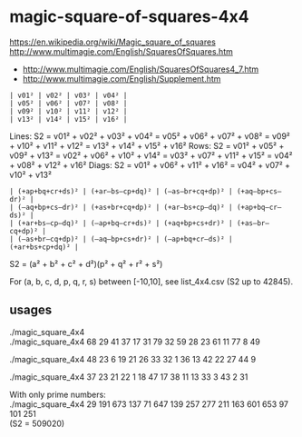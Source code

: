 # magic-square-of-squares-4x4

https://en.wikipedia.org/wiki/Magic_square_of_squares \
http://www.multimagie.com/English/SquaresOfSquares.htm
- http://www.multimagie.com/English/SquaresOfSquares4_7.htm
- http://www.multimagie.com/English/Supplement.htm

```
| v01² | v02² | v03² | v04² |
| v05² | v06² | v07² | v08² |
| v09² | v10² | v11² | v12² |
| v13² | v14² | v15² | v16² |
```
Lines: S2 = v01² + v02² + v03² + v04² = v05² + v06² + v07² + v08² = v09² + v10² + v11² + v12² = v13² + v14² + v15² + v16² 
Rows:  S2 = v01² + v05² + v09² + v13² = v02² + v06² + v10² + v14² = v03² + v07² + v11² + v15² = v04² + v08² + v12² + v16²
Diags: S2 = v01² + v06² + v11² + v16² = v04² + v07² + v10² + v13²

```
| (+ap+bq+cr+ds)² | (+ar–bs–cp+dq)² | (–as–br+cq+dp)² | (+aq–bp+cs–dr)² |
| (–aq+bp+cs–dr)² | (+as+br+cq+dp)² | (+ar–bs+cp–dq)² | (+ap+bq–cr–ds)² |
| (+ar+bs–cp–dq)² | (–ap+bq–cr+ds)² | (+aq+bp+cs+dr)² | (+as–br–cq+dp)² |
| (–as+br–cq+dp)² | (–aq–bp+cs+dr)² | (–ap+bq+cr–ds)² | (+ar+bs+cp+dq)² |
```
S2 = (a² + b² + c² + d²)(p² + q² + r² + s²)

For (a, b, c, d, p, q, r, s) between [-10,10], see list_4x4.csv (S2 up to 42845).

## usages

./magic_square_4x4\
./magic_square_4x4 68 29 41 37 17 31 79 32 59 28 23 61 11 77  8 49

./magic_square_4x4 48 23  6 19 21 26 33 32  1 36 13 42 22 27 44  9

./magic_square_4x4 37 23 21 22  1 18 47 17 38 11 13 33  3 43  2 31

With only prime numbers:\
./magic_square_4x4  29 191 673 137  71 647 139 257 277 211 163 601 653  97 101 251\
(S2 = 509020)
